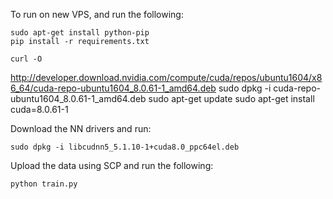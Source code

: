 

To run on new VPS, and run the following:

    sudo apt-get install python-pip
    pip install -r requirements.txt

    curl -O
  http://developer.download.nvidia.com/compute/cuda/repos/ubuntu1604/x86_64/cuda-repo-ubuntu1604_8.0.61-1_amd64.deb
    sudo dpkg -i cuda-repo-ubuntu1604_8.0.61-1_amd64.deb
    sudo apt-get update
    sudo apt-get install cuda=8.0.61-1

Download the NN drivers and run:

    sudo dpkg -i libcudnn5_5.1.10-1+cuda8.0_ppc64el.deb

Upload the data using SCP and run the following:

    python train.py

